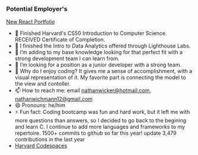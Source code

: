 ### Potential Employer's

<a href="https://nathanwichmann.github.io/My-App/">New React Portfolio</a>
- 🔭 Finished Harvard's CS50 Introduction to Computer Science. RECEIVED Certificate of Completion. 
- 🌱 I finished the Intro to Data Analytics offered through Lighthouse Labs. 
- 👯 I’m adding to my base knowledge looking for that perfect fit with a strong development team I can learn from.
- 🤔 I’m looking for a position as a junior developer with a strong team.
- 💬 Why do I enjoy coding? It gives me a sense of accomplishment, with a visual representation of it. My favorite part is connecting the model to the view and contoller. 
- 📫 How to reach me: email nathanwicker@hotmail.com, nathanwichmann12@gmail.com
- 😄 Pronouns: he/him
- ⚡ Fun fact: Coding bootcamp was fun and hard work, but it left me with more questions than answers, so I decided to go back to the begining and learn C. I continue to add more languages and frameworks to my repertoire. 1500+ commits to github so far this year! update 3,479 contributions in the last year
- <a href="https://github.com/code50/77902368">Harvard Codespaces</a>



